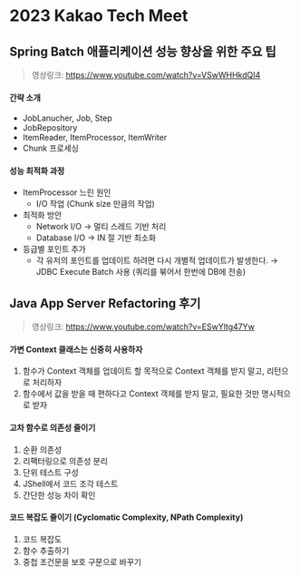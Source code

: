 # 2023 Kakao Tech Meet

## Spring Batch 애플리케이션 성능 향상을 위한 주요 팁

> 영상링크: https://www.youtube.com/watch?v=VSwWHHkdQI4

#### 간략 소개

- JobLanucher, Job, Step
- JobRepository
- ItemReader, ItemProcessor, ItemWriter
- Chunk 프로세싱

#### 성능 최적화 과정

- ItemProcessor 느린 원인
  - I/O 작업 (Chunk size 만큼의 작업) 
- 최적화 방안
  - Network I/O → 멀티 스레드 기반 처리
  - Database I/O → IN 절 기반 최소화
- 등급별 포인트 추가
  - 각 유저의 포인트를 업데이트 하려면 다시 개별적 업데이트가 발생한다. → JDBC Execute Batch 사용 (쿼리를 붂어서 한번에 DB에 전송)







## Java App Server Refactoring 후기

> 영상링크: https://www.youtube.com/watch?v=ESwYltg47Yw

#### 가변 Context 클래스는 신중히 사용하자

1. 함수가 Context 객체를 업데이트 할 목적으로 Context 객체를 받지 말고, 리턴으로 처리하자
2. 함수에서 값을 받을 때 편하다고 Context 객체를 받지 말고, 필요한 것만 명시적으로 받자



#### 고차 함수로 의존성 줄이기

1. 순환 의존성
2. 리팩터링으로 의존성 분리
3. 단위 테스트 구성
4. JShell에서 코드 조각 테스트
5. 간단한 성능 차이 확인



#### 코드 복잡도 줄이기 (Cyclomatic Complexity, NPath Complexity)

1. 코드 복잡도
2. 함수 추출하기
3. 중첩 조건문을 보호 구문으로 바꾸기